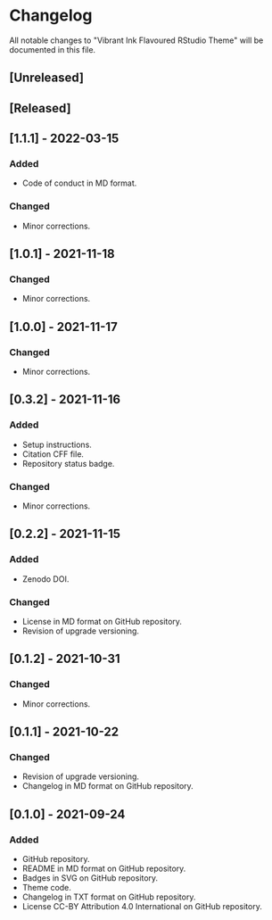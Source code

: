# Changelog
All notable changes to "Vibrant Ink Flavoured RStudio Theme" will be documented in this file.

## [Unreleased]

## [Released]

## [1.1.1] - 2022-03-15
### Added
- Code of conduct in MD format.
### Changed
- Minor corrections.

## [1.0.1] - 2021-11-18
### Changed
- Minor corrections.

## [1.0.0] - 2021-11-17
### Changed
- Minor corrections.

## [0.3.2] - 2021-11-16
### Added
- Setup instructions.
- Citation CFF file.
- Repository status badge.
### Changed
- Minor corrections.

## [0.2.2] - 2021-11-15
### Added
- Zenodo DOI.
### Changed
- License in MD format on GitHub repository.
- Revision of upgrade versioning.

## [0.1.2] - 2021-10-31
### Changed
- Minor corrections.

## [0.1.1] - 2021-10-22
### Changed
- Revision of upgrade versioning.
- Changelog in MD format on GitHub repository.

## [0.1.0] - 2021-09-24
### Added
- GitHub repository.
- README in MD format on GitHub repository.
- Badges in SVG on GitHub repository.
- Theme code.
- Changelog in TXT format on GitHub repository.
- License CC-BY Attribution 4.0 International on GitHub repository.
